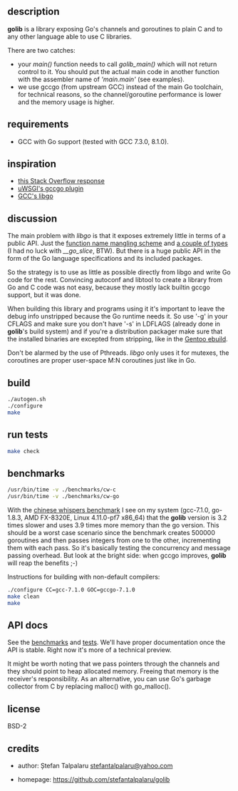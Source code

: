 ## description

**golib** is a library exposing Go's channels and goroutines to plain C and to any
other language able to use C libraries.

There are two catches:
- your *main()* function needs to call *golib\_main()* which will not return control
  to it. You should put the actual main code in another function with the
  assembler name of *'main.main'* (see examples).
- we use gccgo (from upstream GCC) instead of the main Go toolchain, for
  technical reasons, so the channel/goroutine performance is lower and the
  memory usage is higher.

## requirements

- GCC with Go support (tested with GCC 7.3.0, 8.1.0).

## inspiration

- [this Stack Overflow response][8]
- [uWSGI's gccgo plugin][4]
- [GCC's libgo][5]

## discussion

The main problem with *libgo* is that it exposes extremely little in terms of a
public API. Just the [function name mangling scheme][6] and [a couple of
types][7] (I had no luck with *\_\_go\_slice*, BTW). But there is a huge public
API in the form of the Go language specifications and its included packages.

So the strategy is to use as little as possible directly from libgo and write
Go code for the rest. Convincing autoconf and libtool to create a library from
Go and C code was not easy, because they mostly lack builtin gccgo support, but
it was done.

When building this library and programs using it it's important to leave the
debug info unstripped because the Go runtime needs it. So use '-g' in your
CFLAGS and make sure you don't have '-s' in LDFLAGS (already done in **golib**'s
build system) and if you're a distribution packager make sure that the
installed binaries are excepted from stripping, like in the [Gentoo ebuild][9].

Don't be alarmed by the use of Pthreads. *libgo* only uses it for mutexes, the
coroutines are proper user-space M:N coroutines just like in Go.

## build

```sh
./autogen.sh
./configure
make
```

## run tests

```sh
make check
```

## benchmarks

```sh
/usr/bin/time -v ./benchmarks/cw-c
/usr/bin/time -v ./benchmarks/cw-go
```

With the [chinese whispers benchmark][1] I see on my system (gcc-7.1.0, go-1.8.3,
AMD FX-8320E, Linux 4.11.0-pf7 x86\_64) that the **golib** version is 3.2 times slower
and uses 3.9 times more memory than the go version. This should be a worst case
scenario since the benchmark creates 500000 goroutines and then passes integers
from one to the other, incrementing them with each pass. So it's basically
testing the concurrency and message passing overhead. But look at the bright
side: when gccgo improves, **golib** will reap the benefits ;-)

Instructions for building with non-default compilers:
```sh
./configure CC=gcc-7.1.0 GOC=gccgo-7.1.0
make clean
make
```

## API docs

See the [benchmarks][2] and [tests][3]. We'll have proper documentation once the API is
stable. Right now it's more of a technical preview.

It might be worth noting that we pass pointers through the channels and they
should point to heap allocated memory. Freeing that memory is the receiver's
responsibility. As an alternative, you can use Go's garbage collector from C by
replacing malloc() with go\_malloc().

## license

BSD-2

## credits

- author: Ștefan Talpalaru <stefantalpalaru@yahoo.com>

- homepage: https://github.com/stefantalpalaru/golib

[1]: benchmarks/cw-c.c
[2]: benchmarks/
[3]: tests/
[4]: https://github.com/unbit/uwsgi/tree/master/plugins/gccgo
[5]: https://github.com/gcc-mirror/gcc/tree/master/libgo
[6]: https://gcc.gnu.org/onlinedocs/gccgo/Function-Names.html#Function-Names
[7]: https://gcc.gnu.org/onlinedocs/gccgo/C-Type-Interoperability.html#C-Type-Interoperability
[8]: http://stackoverflow.com/questions/6125683/call-go-functions-from-c/15760986#15760986
[9]: https://github.com/stefantalpalaru/gentoo-overlay/blob/master/dev-libs/golib/golib-9999.ebuild

